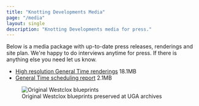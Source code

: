 ```yaml
---
title: "Knotting Developments Media"
page: "/media"
layout: single
description: "Knotting Developments media for press."
---
```


<p class=intro">Below is a media package with up-to-date press releases, renderings and site plan. We're happy to do interviews anytime for press. If there is anything else you need let us know.</p>

<ul>
  <li><a href="/general-time-renderings.zip">High resolution General Time renderings</a> 18.1MB</li>
  <li><a href="/general-time-report.pdf.zip">General Time scheduling report</a> 2.1MB</li>
</ul>

<figure>
<img src="/img/blueprint.jpg" alt="Original Westclox blueprints">
<figcaption>Original Westclox blueprints preserved at UGA archives</figcaption>
</figure>
